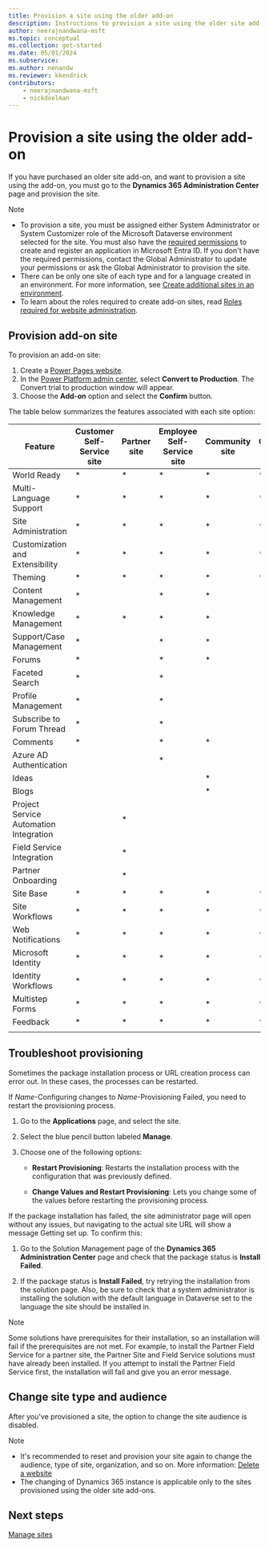 ```yaml
---
title: Provision a site using the older add-on
description: Instructions to provision a site using the older site add-on.
author: neerajnandwana-msft
ms.topic: conceptual
ms.collection: get-started
ms.date: 05/01/2024
ms.subservice: 
ms.author: nenandw
ms.reviewer: kkendrick
contributors:
    - neerajnandwana-msft
    - nickdoelman
---
```


# Provision a site using the older add-on

If you have purchased an older site add-on, and want to provision a site using the add-on, you must go to the **Dynamics 365 Administration Center** page and provision the site.

> [!NOTE]
> 
> - To provision a site, you must be assigned either System Administrator or System Customizer role of the Microsoft Dataverse environment selected for the site. You must also have the [required permissions](/entra/identity-platform/howto-create-service-principal-portal#required-permissions) to create and register an application in Microsoft Entra ID. If you don't have the required permissions, contact the Global Administrator to update your permissions or ask the Global Administrator to provision the site.
> - There can be only one site of each type and for a language created in an environment. For more information, see [Create additional sites in an environment](create-additional-sites.md).
> - To learn about the roles required to create add-on sites, read [Roles required for website administration](admin-roles.md).

## Provision add-on site

To provision an add-on site:

1. Create a [Power Pages website](/power-pages/getting-started/create-manage).
1. In the [Power Platform admin center](https://admin.powerplatform.microsoft.com/), select **Convert to Production**. The Convert trial to production window will appear.
1. Choose the **Add-on** option and select the **Confirm** button.

The table below summarizes the features associated with each site option:

| Feature                                | Customer Self-Service site | Partner site | Employee Self-Service site | Community site | Custom site |
|----------------------------------------|------------------------------|----------------|------------------------------|------------------|---------------|
| World Ready                            | *                            | *              | *                            | *                | *             |
| Multi-Language Support                 | *                            | *              | *                            | *                | *             |
| Site Administration                    | *                            | *              | *                            | *                | *             |
| Customization and Extensibility        | *                            | *              | *                            | *                | *             |
| Theming                                | *                            | *              | *                            | *                | *             |
| Content Management                     | *                            |                | *                            | *                |               |
| Knowledge Management                   | *                            | *              | *                            | *                |               |
| Support/Case Management                | *                            |                | *                            | *                |               |
| Forums                                 | *                            |                | *                            | *                |               |
| Faceted Search                         | *                            |                | *                            |                  |               |
| Profile Management                     | *                            |                | *                            |                  |               |
| Subscribe to Forum Thread              | *                            |                | *                            |                  |               |
| Comments                               | *                            |                | *                            | *                |               |
| Azure AD Authentication                |                              |                | *                            |                  |               |
| Ideas                                  |                              |                |                              | *                |               |
| Blogs                                  |                              |                |                              | *                |               |
| Project Service Automation Integration |                              | *              |                              |                  |               |
| Field Service Integration              |                              | *              |                              |                  |               |
| Partner Onboarding                     |                              | *              |                              |                  |               |
| Site   Base                            |  *                           | *              |  *                           | *                | *             |
| Site Workflows                         |  *                           | *              |  *                           | *                | *             |
| Web Notifications                      |  *                           | *              |  *                           | *                | *             |
| Microsoft Identity                     |     *                         |  *              |     *                         |   *               | *             |
| Identity Workflows                     | *                            |  *             |     *                         |   *               | *             |
| Multistep Forms                              |  *                            | *               |    *                          | *                 | *             |
| Feedback                               |   *                           |  *              |  *                            | *                 | *             |
||

## Troubleshoot provisioning

Sometimes the package installation process or URL creation process can error out. In these cases, the processes can be restarted.

If *Name*-Configuring changes to *Name*-Provisioning Failed, you need to restart the provisioning process.

1. Go to the **Applications** page, and select the site.
2. Select the blue pencil button labeled **Manage**.
3. Choose one of the following options:

   - **Restart Provisioning**: Restarts the installation process with the configuration that was previously defined.

   - **Change Values and Restart Provisioning**: Lets you change some of the values before restarting the provisioning process.

If the package installation has failed, the site administrator page will open without any issues, but navigating to the actual site URL will show a message Getting set up. To confirm this:

1. Go to the Solution Management page of the **Dynamics 365 Administration Center** page and check that the package status is **Install Failed**. 

2. If the package status is **Install Failed**, try retrying the installation from the solution page. Also, be sure to check that a system administrator is installing the solution with the default language in Dataverse set to the language the site should be installed in.

> [!NOTE]
> Some solutions have prerequisites for their installation, so an installation will fail if the prerequisites are not met. For example, to install the Partner Field Service for a partner site, the Partner Site and Field Service solutions must have already been installed. If you attempt to install the Partner Field Service first, the installation will fail and give you an error message.

## Change site type and audience

After you've provisioned a site, the option to change the site audience is disabled.

> [!NOTE]
> 
> - It's recommended to reset and provision your site again to change the audience, type of site, organization, and so on. More information: [Delete a website](delete-website.md)
> - The changing of Dynamics 365 instance is applicable only to the sites provisioned using the older site add-ons.

## Next steps

[Manage sites](manage-sites.md)
